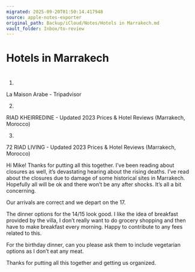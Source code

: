 ```yaml
---
migrated: 2025-09-20T01:50:14.417948
source: apple-notes-exporter
original_path: Backup/iCloud/Notes/Hotels in Marrakech.md
vault_folder: Inbox/to-review
---
```

# Hotels in Marrakech
# 

1.
La Maison Arabe - Tripadvisor

2.
RIAD KHEIRREDINE - Updated 2023 Prices & Hotel Reviews (Marrakech, Morocco)

3.
72 RIAD LIVING - Updated 2023 Prices & Hotel Reviews (Marrakech, Morocco)

Hi Mike! Thanks for putting all this together. I’ve been reading about closures as well, it’s devastating hearing about the rising deaths. I’ve read about the closures due to damage of some historical sites in Marrakech. Hopefully all will be ok and there won’t be any after shocks. It’s all a bit concerning. 

Our arrivals are correct and we depart on the 17.

The dinner options for the 14/15 look good. I like the idea of breakfast provided by the villa, I don’t really want to do grocery shopping and then have to make breakfast every morning. Happy to contribute to any fees related to this. 

For the birthday dinner, can you please ask them to include vegetarian options as I don’t eat any meat. 

Thanks for putting all this together and getting us organized. 

